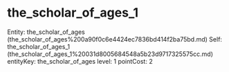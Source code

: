 # the_scholar_of_ages_1

Entity: the_scholar_of_ages (the_scholar_of_ages%200a90f0c6e4424ec7836bd414f2ba75bd.md)
Self: the_scholar_of_ages_1 (the_scholar_of_ages_1%20031d8005684548a5b23d9717325575cc.md)
entityKey: the_scholar_of_ages
level: 1
pointCost: 2